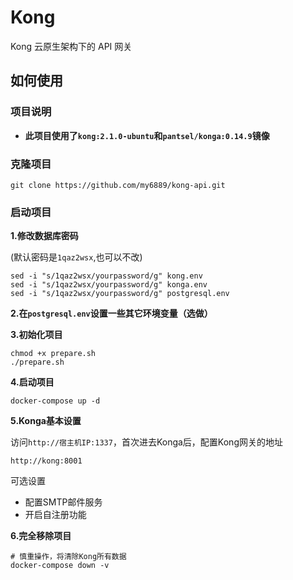 # Kong

Kong 云原生架构下的 API 网关


## 如何使用

### 项目说明

* **此项目使用了`kong:2.1.0-ubuntu`和`pantsel/konga:0.14.9`镜像**

### 克隆项目

```
git clone https://github.com/my6889/kong-api.git
```

### 启动项目

**1.修改数据库密码**

(默认密码是`1qaz2wsx`,也可以不改)

```
sed -i "s/1qaz2wsx/yourpassword/g" kong.env
sed -i "s/1qaz2wsx/yourpassword/g" konga.env
sed -i "s/1qaz2wsx/yourpassword/g" postgresql.env
```

**2.在`postgresql.env`设置一些其它环境变量（选做）**

**3.初始化项目**

```
chmod +x prepare.sh
./prepare.sh
```

**4.启动项目**

```
docker-compose up -d
```

**5.Konga基本设置**

访问`http://宿主机IP:1337`，首次进去Konga后，配置Kong网关的地址

```
http://kong:8001
```

可选设置

* 配置SMTP邮件服务
* 开启自注册功能

**6.完全移除项目**

```
# 慎重操作，将清除Kong所有数据
docker-compose down -v
```




